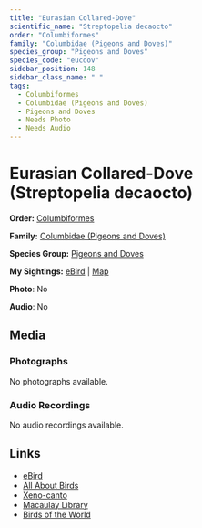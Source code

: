 ```yaml
---
title: "Eurasian Collared-Dove"
scientific_name: "Streptopelia decaocto"
order: "Columbiformes"
family: "Columbidae (Pigeons and Doves)"
species_group: "Pigeons and Doves"
species_code: "eucdov"
sidebar_position: 148
sidebar_class_name: " "
tags: 
  - Columbiformes
  - Columbidae (Pigeons and Doves)
  - Pigeons and Doves
  - Needs Photo
  - Needs Audio
---
```


# Eurasian Collared-Dove (Streptopelia decaocto)

**Order:** [Columbiformes](/tags/columbiformes)

**Family:** [Columbidae (Pigeons and Doves)](/tags/columbidae-pigeons-and-doves)

**Species Group:** [Pigeons and Doves](/tags/pigeons-and-doves)

**My Sightings:** [eBird](https://ebird.org/lifelist?r=world&time=life&spp=eucdov) | [Map](/map?species_code=eucdov)

**Photo**: No 

**Audio**: No

## Media
### Photographs
No photographs available.

### Audio Recordings
No audio recordings available.

## Links
* [eBird](https://ebird.org/species/eucdov) 
* [All About Birds](https://www.allaboutbirds.org/guide/eucdov) 
* [Xeno-canto](https://www.xeno-canto.org/species/streptopelia-decaocto) 
* [Macaulay Library](https://search.macaulaylibrary.org/catalog?taxonCode=eucdov&sort=rating_rank_desc)
* [Birds of the World](https://birdsoftheworld.org/bow/species/eucdov)
